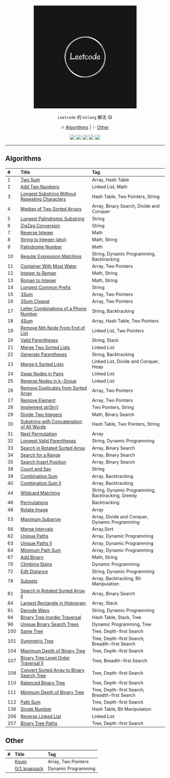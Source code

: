 <p align="center">
    <a href="https://github.com/ljun20160606/leetcode"><img src="doc/leetcode.jpeg" width="325"/></a>
</p>

<p align="center"> <code>Leetcode</code> 的 <code>Golang</code> 解法 😋</p>
<p align="center">
    🔥 <a href="#algorithms">Algorithms</a> |
    ✨ <a href="#other">Other</a>
</p>

<p align="center">
    <a href="https://github.com/ljun20160606/leetcode/blob/master/LICENSE"><img src="https://img.shields.io/badge/license-MIT-blue.svg"></a>
    <a href="https://travis-ci.org/ljun20160606/leetcode"><img src="https://travis-ci.org/ljun20160606/leetcode.svg?branch=master"></a>
    <a href="https://codecov.io/gh/ljun20160606/leetcode"><img src="https://codecov.io/gh/ljun20160606/leetcode/branch/master/graph/badge.svg"></a>
    <a href="https://gitter.im/ljun20160606/leetcode?utm_source=badge&utm_medium=badge&utm_campaign=pr-badge&utm_content=badge"><img src="https://badges.gitter.im/ljun20160606/leetcode.svg"></a>
    <a href="http://commitizen.github.io/cz-cli"><img src="https://img.shields.io/badge/commitizen-friendly-brightgreen.svg"></a>
</p>

***

## Algorithms

| #    | Title                                                                      | Tag                                               |
| :--- | :------------------------------------------------------------------------- | :------------------------------------------------ |
| 1    | [Two Sum](algorithms/001/README.md)                                        | Array, Hash Table                                 |
| 2    | [Add Two Numbers](algorithms/002/README.md)                                | Linked List, Math                                 |
| 3    | [Longest Substring Without Repeating Characters](algorithms/003/README.md) | Hash Table, Two Pointers, String                  |
| 4    | [Median of Two Sorted Arrays](algorithms/004/README.md)                    | Array, Binary Search, Divide and Conquer          |
| 5    | [Longest Palindromic Substring](algorithms/005/README.md)                  | String                                            |
| 6    | [ZigZag Conversion](algorithms/006/README.md)                              | String                                            |
| 7    | [Reverse Integer](algorithms/007/README.md)                                | Math                                              |
| 8    | [String to Integer (atoi)](algorithms/008/README.md)                       | Math, String                                      |
| 9    | [Palindrome Number](algorithms/009/README.md)                              | Math                                              |
| 10   | [Regular Expression Matching](algorithms/010/README.md)                    | String, Dynamic Programming, Backtracking         |
| 11   | [Container With Most Water](algorithms/011/README.md)                      | Array, Two Pointers                               |
| 12   | [Integer to Roman](algorithms/012/README.md)                               | Math, String                                      |
| 13   | [Roman to Integer](algorithms/013/README.md)                               | Math, String                                      |
| 14   | [Longest Common Prefix](algorithms/014/README.md)                          | String                                            |
| 15   | [3Sum](algorithms/015/README.md)                                           | Array, Two Pointers                               |
| 16   | [3Sum Closest](algorithms/016/README.md)                                   | Array, Two Pointers                               |
| 17   | [Letter Combinations of a Phone Number](algorithms/017/README.md)          | String, Backtracking                              |
| 18   | [4Sum](algorithms/018/README.md)                                           | Array, Hash Table, Two Pointers                   |
| 19   | [Remove Nth Node From End of List](algorithms/019/README.md)               | Linked List, Two Pointers                         |
| 20   | [Valid Parentheses](algorithms/020/README.md)                              | String, Stack                                     |
| 21   | [Merge Two Sorted Lists](algorithms/021/README.md)                         | Linked List                                       |
| 22   | [Generate Parentheses](algorithms/022/README.md)                           | String, Backtracking                              |
| 23   | [Merge k Sorted Lists](algorithms/023/README.md)                           | Linked List, Divide and Conquer, Heap             |
| 24   | [Swap Nodes in Pairs](algorithms/024/README.md)                            | Linked List                                       |
| 25   | [Reverse Nodes in k-Group](algorithms/025/README.md)                       | Linked List                                       |
| 26   | [Remove Duplicates from Sorted Array](algorithms/026/README.md)            | Array, Two Pointers                               |
| 27   | [Remove Element](algorithms/027/README.md)                                 | Array, Two Pointers                               |
| 28   | [Implement strStr()](algorithms/028/README.md)                             | Two Pointers, String                              |
| 29   | [Divide Two Integers](algorithms/029/README.md)                            | Math, Binary Search                               |
| 30   | [Substring with Concatenation of All Words](algorithms/030/README.md)      | Hash Table, Two Pointers, String                  |
| 31   | [Next Permutation](algorithms/031/README.md)                               | Array                                             |
| 32   | [Longest Valid Parentheses](algorithms/032/README.md)                      | String, Dynamic Programming                       |
| 33   | [Search in Rotated Sorted Array](algorithms/033/README.md)                 | Array, Binary Search                              |
| 34   | [Search for a Range](algorithms/034/README.md)                             | Array, Binary Search                              |
| 35   | [Search Insert Position](algorithms/035/README.md)                         | Array, Binary Search                              |
| 38   | [Count and Say](algorithms/038/README.md)                                  | String                                            |
| 39   | [Combination Sum](algorithms/039/README.md)                                | Array, Backtracking                               |
| 40   | [Combination Sum II](algorithms/040/README.md)                             | Array, Backtracking                               |
| 44   | [Wildcard Matching](algorithms/044/README.md)                              | String, Dynamic Programming, Backtracking, Greedy |
| 46   | [Permutations](algorithms/046/README.md)                                   | Backtracking                                      |
| 48   | [Rotate Image](algorithms/048/README.md)                                   | Array                                             |
| 53   | [Maximum Subarray](algorithms/053/README.md)                               | Array, Divide and Conquer, Dynamic Programming    |
| 56   | [Merge Intervals](algorithms/056/README.md)                                | Array,Sort                                        |
| 62   | [Unique Paths](algorithms/062/README.md)                                   | Array, Dynamic Programming                        |
| 63   | [Unique Paths II](algorithms/063/README.md)                                | Array, Dynamic Programming                        |
| 64   | [Minimum Path Sum](algorithms/064/README.md)                               | Array, Dynamic Programming                        |
| 67   | [Add Binary](algorithms/067/README.md)                                     | Math, String                                      |
| 70   | [Climbing Stairs](algorithms/070/README.md)                                | Dynamic Programming                               |
| 72   | [Edit Distance](algorithms/072/README.md)                                  | String, Dynamic Programming                       |
| 78   | [Subsets](algorithms/078/README.md)                                        | Array, Backtracking, Bit Manipulation             |
| 81   | [Search in Rotated Sorted Array II](algorithms/081/README.md)              | Array, Binary Search                              |
| 84   | [Largest Rectangle in Histogram](algorithms/084/README.md)                 | Array, Stack                                      |
| 91   | [Decode Ways](algorithms/091/README.md)                                    | String, Dynamic Programming                       |
| 94   | [Binary Tree Inorder Traversal](algorithms/094/README.md)                  | Hash Table, Stack, Tree                           |
| 96   | [Unique Binary Search Trees](algorithms/096/README.md)                     | Dynamic Programming, Tree                         |
| 100  | [Same Tree](algorithms/100/README.md)                                      | Tree, Depth-first Search                          |
| 101  | [Symmetric Tree](algorithms/101/README.md)                                 | Tree, Depth-first Search, Breadth-first Search    |
| 104  | [Maximum Depth of Binary Tree](algorithms/104/README.md)                   | Tree, Depth-first Search                          |
| 107  | [Binary Tree Level Order Traversal II](algorithms/107/README.md)           | Tree, Breadth-first Search                        |
| 108  | [Convert Sorted Array to Binary Search Tree](algorithms/108/README.md)     | Tree, Depth-first Search                          |
| 110  | [Balanced Binary Tree](algorithms/110/README.md)                           | Tree, Depth-first Search                          |
| 111  | [Minimum Depth of Binary Tree](algorithms/111/README.md)                   | Tree, Depth-first Search, Breadth-first Search    |
| 112  | [Path Sum](algorithms/112/README.md)                                       | Tree, Depth-first Search                          |
| 136  | [Single Number](algorithms/136/README.md)                                  | Hash Table, Bit Manipulation                      |
| 206  | [Reverse Linked List](algorithms/206/README.md)                            | Linked List                                       |
| 257  | [Binary Tree Paths](algorithms/257/README.md)                              | Tree, Depth-first Search                          |

## Other

| #    | Title                                                  | Tag                 |
| :--- | :----------------------------------------------------- | :------------------ |
|      | [Ksum](algorithms/other/ksum.go)                       | Array, Two Pointers |
|      | [0/1 knapsack](algorithms/other/knapsack%20problem.go) | Dynamic Programming |
